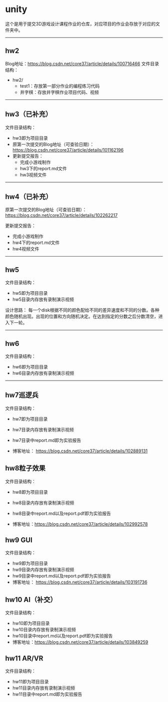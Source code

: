 # unity

这个是用于提交3D游戏设计课程作业的仓库，对应项目的作业会存放于对应的文件夹中。

----

## hw2
Blog地址：https://blog.csdn.net/core37/article/details/100716466
文件目录结构：
* hw2/
  * test1：存放第一部分作业的编程练习代码
  * 井字棋：存放井字棋作业项目代码、视频



----

## hw3（已补充）


文件目录结构：
* hw3即为项目目录
* 原第一次提交的Blog地址（可查验日期）：https://blog.csdn.net/core37/article/details/101162196
* 更新提交报告：
  * 完成小游戏制作
  * hw3下的report.md文件
  * hw3视频文件

----
## hw4（已补充）

原第一次提交的Blog地址（可查验日期）：https://blog.csdn.net/core37/article/details/102262217

更新提交报告：

* 完成小游戏制作
* hw4下的report.md文件
* hw4视频文件

----

## hw5
文件目录结构：
* hw5即为项目目录
* hw5目录内存放有录制演示视频


设计思路：
每一个disk根据不同的颜色配给不同的差异速度和不同的分数。各种颜色随机出现。出现的位置和方向随机决定。在达到指定的分数之后分数清空，进入下一轮。

-----

## hw6
文件目录结构：
* hw6即为项目目录
* hw6目录内存放有录制演示视频

---
## hw7巡逻兵
文件目录结构：
* hw7即为项目目录
* hw7目录内存放有录制演示视频
* hw7目录中report.md即为实验报告



* 博客地址： https://blog.csdn.net/core37/article/details/102889131 

## hw8粒子效果
文件目录结构：
* hw8即为项目目录
* hw8目录内存放有录制演示视频
* hw8目录中report.md以及report.pdf即为实验报告



* 博客地址：https://blog.csdn.net/core37/article/details/102992578



## hw9 GUI

文件目录结构：

* hw9即为项目目录
* hw9目录内存放有录制演示视频
* hw9目录中report.md以及report.pdf即为实验报告
* 博客地址： https://blog.csdn.net/core37/article/details/103191736 



## hw10 AI（补交）

文件目录结构：

* hw10即为项目目录
* hw10目录内存放有录制演示视频
* hw10目录中report.md以及report.pdf即为实验报告
* 博客地址：https://blog.csdn.net/core37/article/details/103849259



## hw11 AR/VR

文件目录结构：

* hw11即为项目目录
* hw11目录内存放有录制演示视频
* hw11目录中report.md即为实验报告

